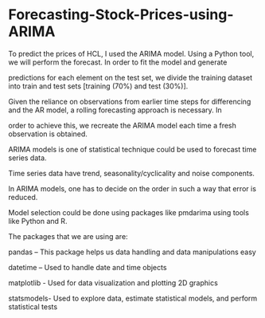 # Forecasting-Stock-Prices-using-ARIMA

To predict the prices of HCL, I used the ARIMA model. Using a Python tool, we will perform the forecast. In order to fit the model and generate 

predictions for each element on the test set, we divide the training dataset into train and test sets [training (70%) and test (30%)].

Given the reliance on observations from earlier time steps for differencing and the AR model, a rolling forecasting approach is necessary. In 

order to achieve this, we recreate the ARIMA model each time a fresh observation is obtained.

ARIMA models is one of statistical technique could be used to forecast time series data.

Time series data have trend, seasonality/cyclicality and noise components.

In ARIMA models, one has to decide on the order in such a way that error is reduced.

Model selection could be done using packages like pmdarima using tools like Python and R.



The packages that we are using are:

pandas – This package helps us data handling and data manipulations easy

datetime – Used to handle date and time objects

matplotlib - Used for data visualization and plotting 2D graphics

statsmodels- Used to explore data, estimate statistical models, and perform statistical tests
